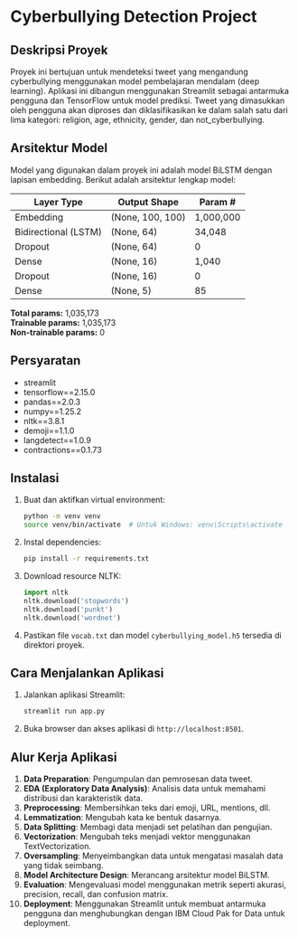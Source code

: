 # Cyberbullying Detection Project

## Deskripsi Proyek
Proyek ini bertujuan untuk mendeteksi tweet yang mengandung cyberbullying menggunakan model pembelajaran mendalam (deep learning). Aplikasi ini dibangun menggunakan Streamlit sebagai antarmuka pengguna dan TensorFlow untuk model prediksi. Tweet yang dimasukkan oleh pengguna akan diproses dan diklasifikasikan ke dalam salah satu dari lima kategori: religion, age, ethnicity, gender, dan not_cyberbullying.

## Arsitektur Model

Model yang digunakan dalam proyek ini adalah model BiLSTM dengan lapisan embedding. Berikut adalah arsitektur lengkap model:

| Layer Type      | Output Shape  | Param #      |
|-----------------|---------------|--------------|
| Embedding       | (None, 100, 100) | 1,000,000   |
| Bidirectional (LSTM) | (None, 64) | 34,048       |
| Dropout         | (None, 64)    | 0            |
| Dense           | (None, 16)    | 1,040        |
| Dropout         | (None, 16)    | 0            |
| Dense           | (None, 5)     | 85           |

**Total params:** 1,035,173  
**Trainable params:** 1,035,173  
**Non-trainable params:** 0


## Persyaratan
- streamlit
- tensorflow==2.15.0
- pandas==2.0.3
- numpy==1.25.2
- nltk==3.8.1
- demoji==1.1.0
- langdetect==1.0.9
- contractions==0.1.73

## Instalasi

1. Buat dan aktifkan virtual environment:
    ```bash
    python -m venv venv
    source venv/bin/activate  # Untuk Windows: venv\Scripts\activate
    ```

2. Instal dependencies:
    ```bash
    pip install -r requirements.txt
    ```

3. Download resource NLTK:
    ```python
    import nltk
    nltk.download('stopwords')
    nltk.download('punkt')
    nltk.download('wordnet')
    ```

4. Pastikan file `vocab.txt` dan model `cyberbullying_model.h5` tersedia di direktori proyek.

## Cara Menjalankan Aplikasi
1. Jalankan aplikasi Streamlit:
    ```bash
    streamlit run app.py
    ```

2. Buka browser dan akses aplikasi di `http://localhost:8501`.

## Alur Kerja Aplikasi
1. **Data Preparation**: Pengumpulan dan pemrosesan data tweet.
2. **EDA (Exploratory Data Analysis)**: Analisis data untuk memahami distribusi dan karakteristik data.
3. **Preprocessing**: Membersihkan teks dari emoji, URL, mentions, dll.
4. **Lemmatization**: Mengubah kata ke bentuk dasarnya.
5. **Data Splitting**: Membagi data menjadi set pelatihan dan pengujian.
6. **Vectorization**: Mengubah teks menjadi vektor menggunakan TextVectorization.
7. **Oversampling**: Menyeimbangkan data untuk mengatasi masalah data yang tidak seimbang.
8. **Model Architecture Design**: Merancang arsitektur model BiLSTM.
9. **Evaluation**: Mengevaluasi model menggunakan metrik seperti akurasi, precision, recall, dan confusion matrix.
10. **Deployment**: Menggunakan Streamlit untuk membuat antarmuka pengguna dan menghubungkan dengan IBM Cloud Pak for Data untuk deployment.

